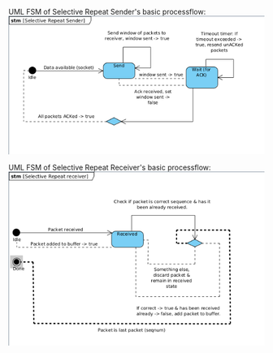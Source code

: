 UML FSM of Selective Repeat Sender's  basic processflow:
![UML FSM of Selective Repeat Sender's  basic processflow](https://github.com/jukkajo/Selective-Repeat/blob/main/FSMSender.png)

UML FSM of Selective Repeat Receiver's  basic processflow:
![UML FSM of Selective Repeat Receiver's  basic processflow](https://github.com/jukkajo/Selective-Repeat/blob/main/FSMReceiver.png)
